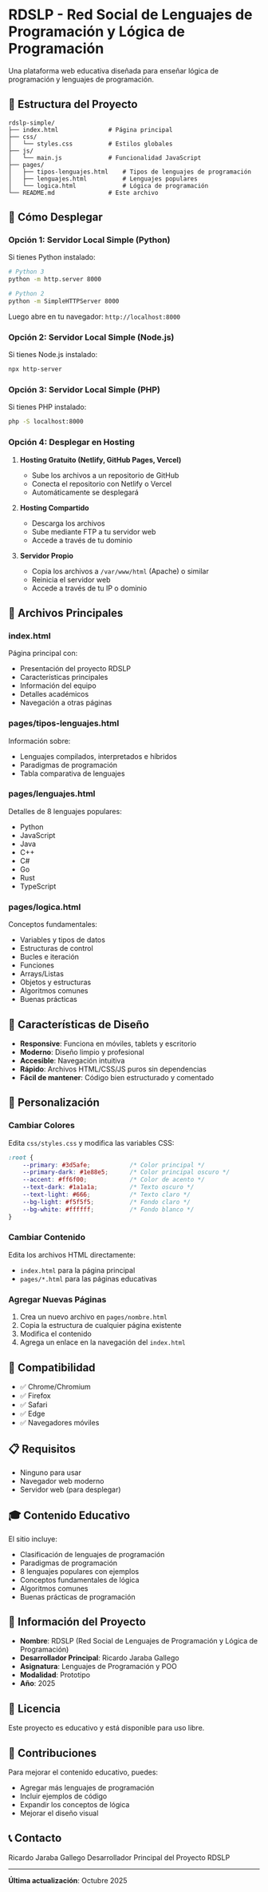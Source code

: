 # RDSLP - Red Social de Lenguajes de Programación y Lógica de Programación

Una plataforma web educativa diseñada para enseñar lógica de programación y lenguajes de programación.

## 📁 Estructura del Proyecto

```
rdslp-simple/
├── index.html              # Página principal
├── css/
│   └── styles.css          # Estilos globales
├── js/
│   └── main.js             # Funcionalidad JavaScript
├── pages/
│   ├── tipos-lenguajes.html    # Tipos de lenguajes de programación
│   ├── lenguajes.html          # Lenguajes populares
│   └── logica.html             # Lógica de programación
└── README.md               # Este archivo
```

## 🚀 Cómo Desplegar

### Opción 1: Servidor Local Simple (Python)

Si tienes Python instalado:

```bash
# Python 3
python -m http.server 8000

# Python 2
python -m SimpleHTTPServer 8000
```

Luego abre en tu navegador: `http://localhost:8000`

### Opción 2: Servidor Local Simple (Node.js)

Si tienes Node.js instalado:

```bash
npx http-server
```

### Opción 3: Servidor Local Simple (PHP)

Si tienes PHP instalado:

```bash
php -S localhost:8000
```

### Opción 4: Desplegar en Hosting

1. **Hosting Gratuito (Netlify, GitHub Pages, Vercel)**
   - Sube los archivos a un repositorio de GitHub
   - Conecta el repositorio con Netlify o Vercel
   - Automáticamente se desplegará

2. **Hosting Compartido**
   - Descarga los archivos
   - Sube mediante FTP a tu servidor web
   - Accede a través de tu dominio

3. **Servidor Propio**
   - Copia los archivos a `/var/www/html` (Apache) o similar
   - Reinicia el servidor web
   - Accede a través de tu IP o dominio

## 📄 Archivos Principales

### index.html
Página principal con:
- Presentación del proyecto RDSLP
- Características principales
- Información del equipo
- Detalles académicos
- Navegación a otras páginas

### pages/tipos-lenguajes.html
Información sobre:
- Lenguajes compilados, interpretados e híbridos
- Paradigmas de programación
- Tabla comparativa de lenguajes

### pages/lenguajes.html
Detalles de 8 lenguajes populares:
- Python
- JavaScript
- Java
- C++
- C#
- Go
- Rust
- TypeScript

### pages/logica.html
Conceptos fundamentales:
- Variables y tipos de datos
- Estructuras de control
- Bucles e iteración
- Funciones
- Arrays/Listas
- Objetos y estructuras
- Algoritmos comunes
- Buenas prácticas

## 🎨 Características de Diseño

- **Responsive**: Funciona en móviles, tablets y escritorio
- **Moderno**: Diseño limpio y profesional
- **Accesible**: Navegación intuitiva
- **Rápido**: Archivos HTML/CSS/JS puros sin dependencias
- **Fácil de mantener**: Código bien estructurado y comentado

## 🔧 Personalización

### Cambiar Colores

Edita `css/styles.css` y modifica las variables CSS:

```css
:root {
    --primary: #3d5afe;           /* Color principal */
    --primary-dark: #1e88e5;      /* Color principal oscuro */
    --accent: #ff6f00;            /* Color de acento */
    --text-dark: #1a1a1a;         /* Texto oscuro */
    --text-light: #666;           /* Texto claro */
    --bg-light: #f5f5f5;          /* Fondo claro */
    --bg-white: #ffffff;          /* Fondo blanco */
}
```

### Cambiar Contenido

Edita los archivos HTML directamente:
- `index.html` para la página principal
- `pages/*.html` para las páginas educativas

### Agregar Nuevas Páginas

1. Crea un nuevo archivo en `pages/nombre.html`
2. Copia la estructura de cualquier página existente
3. Modifica el contenido
4. Agrega un enlace en la navegación del `index.html`

## 📱 Compatibilidad

- ✅ Chrome/Chromium
- ✅ Firefox
- ✅ Safari
- ✅ Edge
- ✅ Navegadores móviles

## 📋 Requisitos

- Ninguno para usar
- Navegador web moderno
- Servidor web (para desplegar)

## 🎓 Contenido Educativo

El sitio incluye:
- Clasificación de lenguajes de programación
- Paradigmas de programación
- 8 lenguajes populares con ejemplos
- Conceptos fundamentales de lógica
- Algoritmos comunes
- Buenas prácticas de programación

## 👤 Información del Proyecto

- **Nombre**: RDSLP (Red Social de Lenguajes de Programación y Lógica de Programación)
- **Desarrollador Principal**: Ricardo Jaraba Gallego
- **Asignatura**: Lenguajes de Programación y POO
- **Modalidad**: Prototipo
- **Año**: 2025

## 📝 Licencia

Este proyecto es educativo y está disponible para uso libre.

## 🤝 Contribuciones

Para mejorar el contenido educativo, puedes:
- Agregar más lenguajes de programación
- Incluir ejemplos de código
- Expandir los conceptos de lógica
- Mejorar el diseño visual

## 📞 Contacto

Ricardo Jaraba Gallego
Desarrollador Principal del Proyecto RDSLP

---

**Última actualización**: Octubre 2025

